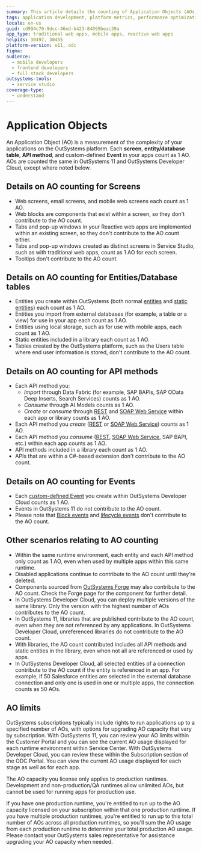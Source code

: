 ```yaml
---
summary: This article details the counting of Application Objects (AOs) on the OutSystems platform, including screens, entities, API methods, and events.
tags: application development, platform metrics, performance optimization, application complexity
locale: en-us
guid: cd994c70-9dcc-46ed-b423-84099beac39a
app_type: traditional web apps, mobile apps, reactive web apps
helpids: 30497, 30455
platform-version: o11, odc
figma:
audience:
  - mobile developers
  - frontend developers
  - full stack developers
outsystems-tools:
  - service studio
coverage-type:
  - understand
---
```


# Application Objects

An Application Object (AO) is a measurement of the complexity of your applications on the OutSystems platform. Each **screen**, **entity/database table**, **API method**, and custom-defined **Event** in your apps count as 1 AO. AOs are counted the same in OutSystems 11 and OutSystems Developer Cloud, except where noted below.

## Details on AO counting for Screens
* Web screens, email screens, and mobile web screens each count as 1 AO. 
* Web blocks are components that exist within a screen, so they don't contribute to the AO count. 
* Tabs and pop-up windows in your Reactive web apps are implemented within an existing screen, so they don't contribute to the AO count either. 
* Tabs and pop-up windows created as distinct screens in Service Studio, such as with traditional web apps, count as 1 AO for each screen. 
* Tooltips don't contribute to the AO count.

## Details on AO counting for Entities/Database tables

* Entities you create within OutSystems (both normal [entities](https://success.outsystems.com/Documentation/11/Developing_an_Application/Use_Data/Data_Modeling/Entities) and [static entities](https://success.outsystems.com/Documentation/11/Developing_an_Application/Use_Data/Data_Modeling/Static_Entities)) each count as 1 AO.
* Entities you import from external databases (for example, a table or a view) for use in your app each count as 1 AO.
* Entities using local storage, such as for use with mobile apps, each count as 1 AO.
* Static entities included in a library each count as 1 AO.
* Tables created by the OutSystems platform, such as the Users table where end user information is stored, don't contribute to the AO count.

## Details on AO counting for API methods

* Each API method you:
    * *Import* through Data Fabric (for example, SAP BAPIs, SAP OData Deep Inserts, Search Services) counts as 1 AO.
    * *Consume* through AI Models counts as 1 AO.
    * *Create* or *consume* through [REST](https://success.outsystems.com/Documentation/11/Extensibility_and_Integration/REST/Expose_REST_APIs) and [SOAP Web Service](https://success.outsystems.com/Documentation/11/Extensibility_and_Integration/SOAP/Exposing_SOAP_Web_Services/Expose_a_SOAP_Web_Service) within each app or library counts as 1 AO.
* Each API method you *create* ([REST](https://www.outsystems.com/tk/redirect?g=08e6c830-5f88-4645-b86f-412e1c399a1f) or [SOAP Web Service](https://success.outsystems.com/Documentation/11/Extensibility_and_Integration/SOAP/Exposing_SOAP_Web_Services/Expose_a_SOAP_Web_Service)) counts as 1 AO. 
* Each API method you *consume* ([REST](https://success.outsystems.com/Documentation/11/Extensibility_and_Integration/REST/Consume_REST_APIs), [SOAP Web Service](https://success.outsystems.com/Documentation/11/Extensibility_and_Integration/SOAP/Consuming_SOAP_Web_Services), SAP BAPI, etc.) within each app counts as 1 AO.
* API methods included in a library each count as 1 AO.
* APIs that are within a C#-based extension don't contribute to the AO count.

## Details on AO counting for Events

* Each [custom-defined Event](https://www.outsystems.com/tk/redirect?g=54254c98-5a1e-42c3-a280-fa2aae5c5abe) you create within OutSystems Developer Cloud counts as 1 AO.
* Events in OutSystems 11 do not contribute to the AO count.
* Please note that [Block events](https://www.outsystems.com/tk/redirect?g=6140a263-aa35-45e6-92a7-dc4453dae1c6) and [lifecycle events](https://www.outsystems.com/tk/redirect?g=9205fe77-5e90-402b-ba73-45cdc745515a) don't contribute to the AO count.

## Other scenarios relating to AO counting

* Within the same runtime environment, each entity and each API method only count as 1 AO, even when used by multiple apps within this same runtime.
* Disabled applications continue to contribute to the AO count until they're deleted.
* Components sourced from [OutSystems Forge](https://www.outsystems.com/forge/) may also contribute to the AO count. Check the Forge page for the component for further detail.
* In OutSystems Developer Cloud, you can deploy multiple versions of the same library. Only the version with the highest number of AOs contributes to the AO count.
* In OutSystems 11, libraries that are published contribute to the AO count, even when they are not referenced by any applications. In OutSystems Developer Cloud, unreferenced libraries do not contribute to the AO count.
* With libraries, the AO count contributed includes all API methods and static entities in the library, even when not all are referenced or used by apps.
* In OutSystems Developer Cloud, all selected entities of a connection contribute to the AO count if the entity is referenced in an app. For example, if 50 Salesforce entities are selected in the external database connection and only one is used in one or multiple apps, the connection counts as 50 AOs.

## AO limits

OutSystems subscriptions typically include rights to run applications up to a specified number of AOs, with options for upgrading AO capacity that vary by subscription. With OutSystems 11, you can review your AO limits within the Customer Portal and you can see the current AO usage displayed for each runtime environment within Service Center. With OutSystems Developer Cloud, you can review these within the Subscription section of the ODC Portal. You can view the current AO usage displayed for each stage as well as for each app.

The AO capacity you license only applies to production runtimes. Development and non-production/QA runtimes allow unlimited AOs, but cannot be used for running apps for production use. 

If you have one production runtime, you're entitled to run up to the AO capacity licensed on your subscription within that one production runtime. If you have multiple production runtimes, you're entitled to run up to this total number of AOs across all production runtimes, so you'll sum the AO usage from each production runtime to determine your total production AO usage. Please contact your OutSystems sales representative for assistance upgrading your AO capacity when needed.

